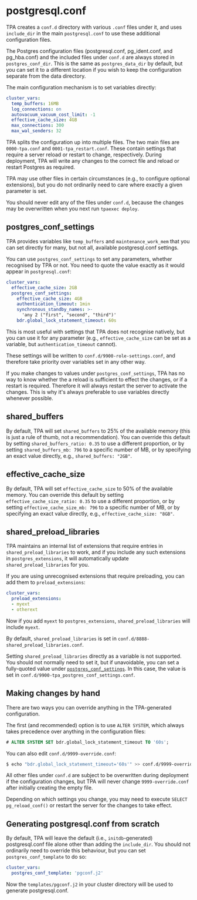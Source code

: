 # postgresql.conf

TPA creates a `conf.d` directory with various `.conf` files under
it, and uses `include_dir` in the main `postgresql.conf` to use these
additional configuration files.

The Postgres configuration files (postgresql.conf, pg_ident.conf, and
pg_hba.conf) and the included files under `conf.d` are always stored in
`postgres_conf_dir`. This is the same as `postgres_data_dir` by default,
but you can set it to a different location if you wish to keep the
configuration separate from the data directory.

The main configuration mechanism is to set variables directly:

```yaml
cluster_vars:
  temp_buffers: 16MB
  log_connections: on
  autovacuum_vacuum_cost_limit: -1
  effective_cache_size: 4GB
  max_connections: 300
  max_wal_senders: 32
```

TPA splits the configuration up into multiple files. The two main
files are `0000-tpa.conf` and `0001-tpa_restart.conf`. These contain
settings that require a server reload or restart to change,
respectively. During deployment, TPA will write any changes to the
correct file and reload or restart Postgres as required.

TPA may use other files in certain circumstances (e.g., to configure
optional extensions), but you do not ordinarily need to care where
exactly a given parameter is set.

You should never edit any of the files under `conf.d`, because the
changes may be overwritten when you next run `tpaexec deploy`.

## postgres_conf_settings

TPA provides variables like `temp_buffers` and
`maintenance_work_mem` that you can set directly for many, but not all,
available postgresql.conf settings.

You can use `postgres_conf_settings` to set any parameters, whether
recognised by TPA or not. You need to quote the value exactly as it
would appear in `postgresql.conf`:

```yaml
cluster_vars:
  effective_cache_size: 2GB
  postgres_conf_settings:
    effective_cache_size: 4GB
    authentication_timeout: 1min
    synchronous_standby_names: >-
      'any 2 ("first", "second", "third")'
    bdr.global_lock_statement_timeout: 60s
```

This is most useful with settings that TPA does not recognise
natively, but you can use it for any parameter (e.g.,
`effective_cache_size` can be set as a variable, but
`authentication_timeout` cannot).

These settings will be written to `conf.d/9900-role-settings.conf`, and
therefore take priority over variables set in any other way.

If you make changes to values under `postgres_conf_settings`, TPA
has no way to know whether the a reload is sufficient to effect the
changes, or if a restart is required. Therefore it will always restart
the server to activate the changes. This is why it's always preferable
to use variables directly whenever possible.

## shared_buffers

By default, TPA will set `shared_buffers` to 25% of the available memory
(this is just a rule of thumb, not a recommendation). You can override this
default by setting `shared_buffers_ratio: 0.35` to use a different proportion,
or by setting `shared_buffers_mb: 796` to a specific number of MB, or by
specifying an exact value directly, e.g., `shared_buffers: "2GB"`.

## effective_cache_size

By default, TPA will set `effective_cache_size` to 50% of the available
memory. You can override this default by setting
`effective_cache_size_ratio: 0.35` to use a different proportion, or by setting
`effective_cache_size_mb: 796` to a specific number of MB, or by specifying an
exact value directly, e.g., `effective_cache_size: "8GB"`.

## shared_preload_libraries

TPA maintains an internal list of extensions that require entries in
`shared_preload_libraries` to work, and if you include any such
extensions in `postgres_extensions`, it will automatically update
`shared_preload_libraries` for you.

If you are using unrecognised extensions that require preloading, you
can add them to `preload_extensions`:

```yaml
cluster_vars:
  preload_extensions:
  - myext
  - otherext
```

Now if you add `myext` to `postgres_extensions`,
`shared_preload_libraries` will include `myext`.

By default, `shared_preload_libraries` is set in
`conf.d/8888-shared_preload_libraries.conf`.

Setting `shared_preload_libraries` directly as a variable is not
supported. You should not normally need to set it, but if unavoidable,
you can set a fully-quoted value under
[`postgres_conf_settings`](#postgres_conf_settings). In this case, the
value is set in `conf.d/9900-tpa_postgres_conf_settings.conf`.

## Making changes by hand

There are two ways you can override anything in the TPA-generated
configuration.

The first (and recommended) option is to use `ALTER SYSTEM`, which
always takes precedence over anything in the configuration files:

```sql
# ALTER SYSTEM SET bdr.global_lock_statement_timeout TO '60s';
```

You can also edit `conf.d/9999-override.conf`:

```bash
$ echo "bdr.global_lock_statement_timeout='60s'" >> conf.d/9999-override.conf
```

All other files under `conf.d` are subject to be overwritten during
deployment if the configuration changes, but TPA will never change
`9999-override.conf` after initially creating the empty file.

Depending on which settings you change, you may need to execute
`SELECT pg_reload_conf()` or restart the server for the changes to take
effect.

## Generating postgresql.conf from scratch

By default, TPA will leave the default (i.e., `initdb`-generated)
postgresql.conf file alone other than adding the `include_dir`. You
should not ordinarily need to override this behaviour, but you can set
`postgres_conf_template` to do so:

```yaml
cluster_vars:
  postgres_conf_template: 'pgconf.j2'
```

Now the `templates/pgconf.j2` in your cluster directory will be used to
generate postgresql.conf.

